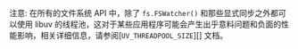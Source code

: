 
注意: 在所有的文件系统 API 中，除了 `fs.FSWatcher()` 和那些显式同步之外都可以使用 libuv 的线程池，这对于某些应用程序可能会产生出乎意料问题和负面的性能影响，相关详细信息，请参阅[`UV_THREADPOOL_SIZE`][] 文档。
